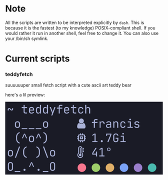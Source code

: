 # Note
All the scripts are written to be interpreted explicitly by `dash`. This is because it is the fastest (to my knowledge) POSIX-compliant shell. If you would rather it run in another shell, feel free to change it. You can also use your /bin/sh symlink.

# Current scripts

### teddyfetch
suuuuuuper small fetch script with a cute ascii art teddy bear

here's a lil preview: 

![teddyfetch preview](teddyfetch.png)
